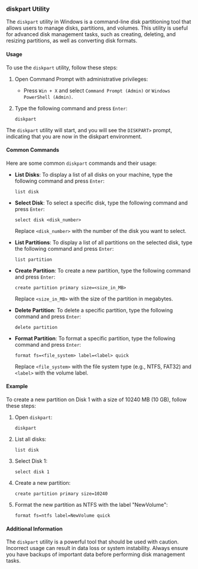 
### diskpart Utility

The `diskpart` utility in Windows is a command-line disk partitioning tool that allows users to manage disks, partitions, and volumes. This utility is useful for advanced disk management tasks, such as creating, deleting, and resizing partitions, as well as converting disk formats.

#### Usage

To use the `diskpart` utility, follow these steps:

1. Open Command Prompt with administrative privileges:
   - Press `Win + X` and select `Command Prompt (Admin)` or `Windows PowerShell (Admin)`.

2. Type the following command and press `Enter`:
   ```
   diskpart
   ```

The `diskpart` utility will start, and you will see the `DISKPART>` prompt, indicating that you are now in the diskpart environment.

#### Common Commands

Here are some common `diskpart` commands and their usage:

- **List Disks**: To display a list of all disks on your machine, type the following command and press `Enter`:
  ```
  list disk
  ```

- **Select Disk**: To select a specific disk, type the following command and press `Enter`:
  ```
  select disk <disk_number>
  ```
  Replace `<disk_number>` with the number of the disk you want to select.

- **List Partitions**: To display a list of all partitions on the selected disk, type the following command and press `Enter`:
  ```
  list partition
  ```

- **Create Partition**: To create a new partition, type the following command and press `Enter`:
  ```
  create partition primary size=<size_in_MB>
  ```
  Replace `<size_in_MB>` with the size of the partition in megabytes.

- **Delete Partition**: To delete a specific partition, type the following command and press `Enter`:
  ```
  delete partition
  ```

- **Format Partition**: To format a specific partition, type the following command and press `Enter`:
  ```
  format fs=<file_system> label=<label> quick
  ```
  Replace `<file_system>` with the file system type (e.g., NTFS, FAT32) and `<label>` with the volume label.

#### Example

To create a new partition on Disk 1 with a size of 10240 MB (10 GB), follow these steps:

1. Open `diskpart`:
   ```
   diskpart
   ```

2. List all disks:
   ```
   list disk
   ```

3. Select Disk 1:
   ```
   select disk 1
   ```

4. Create a new partition:
   ```
   create partition primary size=10240
   ```

5. Format the new partition as NTFS with the label "NewVolume":
   ```
   format fs=ntfs label=NewVolume quick
   ```

#### Additional Information

The `diskpart` utility is a powerful tool that should be used with caution. Incorrect usage can result in data loss or system instability. Always ensure you have backups of important data before performing disk management tasks.

